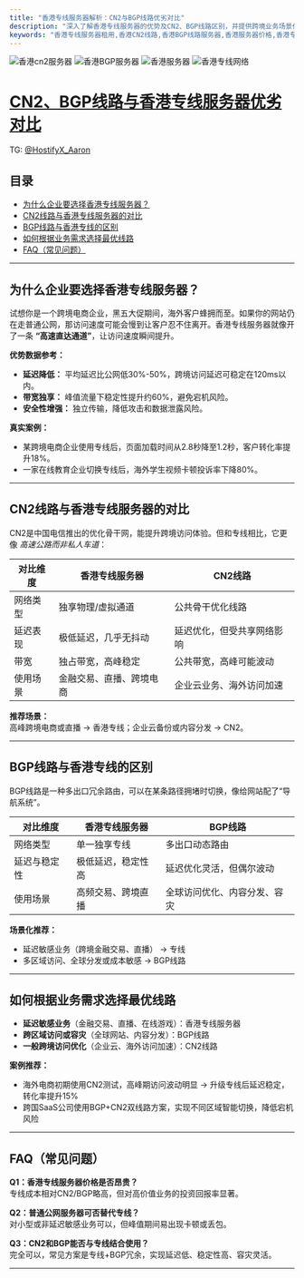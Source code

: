 ```yaml
---
title: "香港专线服务器解析：CN2与BGP线路优劣对比"
description: "深入了解香港专线服务器的优势及CN2、BGP线路区别，并提供跨境业务场景化推荐，帮您选择低延迟、高稳定网络。"
keywords: "香港专线服务器租用,香港CN2线路,香港BGP线路服务器,香港服务器价格,香港专线网络"
---
```

![香港cn2服务器](https://img.shields.io/badge/香港cn2服务器-blue?style=flat-square)
![香港BGP服务器](https://img.shields.io/badge/香港BGP服务器-green?style=flat-square)
![香港服务器](https://img.shields.io/badge/香港服务器-orange?style=flat-square)
![香港专线网络](https://img.shields.io/badge/香港专线网络-blue?style=flat-square)
# [CN2、BGP线路与香港专线服务器优劣对比](https://www.hostifyx.com/zh/hk-iepl/) 
TG: [@HostifyX_Aaron](https://t.me/HostifyX_Aaron)
## 目录
- [为什么企业要选择香港专线服务器？](#为什么企业要选择香港专线服务器)
- [CN2线路与香港专线服务器的对比](#cn2线路与香港专线服务器的对比)
- [BGP线路与香港专线的区别](#bgp线路与香港专线的区别)
- [如何根据业务需求选择最优线路](#如何根据业务需求选择最优线路)
- [FAQ（常见问题）](#faq常见问题)

---
## 为什么企业要选择香港专线服务器？

试想你是一个跨境电商企业，黑五大促期间，海外客户蜂拥而至。如果你的网站仍在走普通公网，那访问速度可能会慢到让客户忍不住离开。香港专线服务器就像开了一条 **“高速直达通道”**，让访问速度瞬间提升。

**优势数据参考：**

- **延迟降低：** 平均延迟比公网低30%-50%，跨境访问延迟可稳定在120ms以内。
- **带宽独享：** 峰值流量下稳定性提升约60%，避免宕机风险。
- **安全性增强：** 独立传输，降低攻击和数据泄露风险。

**真实案例：**

- 某跨境电商企业使用专线后，页面加载时间从2.8秒降至1.2秒，客户转化率提升18%。
- 一家在线教育企业切换专线后，海外学生视频卡顿投诉率下降80%。

---

## CN2线路与香港专线服务器的对比

CN2是中国电信推出的优化骨干网，能提升跨境访问体验。但和专线相比，它更像 *高速公路而非私人车道*：

| 对比维度 | 香港专线服务器 | CN2线路 |
|-----------|----------------|---------|
| 网络类型 | 独享物理/虚拟通道 | 公共骨干优化线路 |
| 延迟表现 | 极低延迟，几乎无抖动 | 延迟优化，但受共享网络影响 |
| 带宽 | 独占带宽，高峰稳定 | 公共带宽，高峰可能波动 |
| 使用场景 | 金融交易、直播、跨境电商 | 企业云业务、海外访问加速 |

**推荐场景：**  
高峰跨境电商或直播 → 香港专线；企业云备份或内容分发 → CN2。

---

## BGP线路与香港专线的区别

BGP线路是一种多出口冗余路由，可以在某条路径拥堵时切换，像给网站配了“导航系统”。

| 对比维度 | 香港专线服务器 | BGP线路 |
|-----------|----------------|---------|
| 网络类型 | 单一独享专线 | 多出口动态路由 |
| 延迟与稳定性 | 极低延迟，稳定性高 | 延迟优化灵活，但偶尔波动 |
| 使用场景 | 高频交易、跨境直播 | 全球访问优化、内容分发、容灾 |

**场景化推荐：**  
- 延迟敏感业务（跨境金融交易、直播） → 专线  
- 多区域访问、全球分发或成本敏感 → BGP线路  

---

## 如何根据业务需求选择最优线路

- **延迟敏感业务**（金融交易、直播、在线游戏）：香港专线服务器  
- **跨区域访问或容灾**（全球网站、内容分发）：BGP线路  
- **一般跨境访问优化**（企业云、海外访问加速）：CN2线路  

**案例推荐：**

- 海外电商初期使用CN2测试，高峰期访问波动明显 → 升级专线后延迟稳定，转化率提升15%  
- 跨国SaaS公司使用BGP+CN2双线路方案，实现不同区域智能切换，降低宕机风险  

---

## FAQ（常见问题）

**Q1：香港专线服务器价格是否昂贵？**  
专线成本相对CN2/BGP略高，但对高价值业务的投资回报率显著。

**Q2：普通公网服务器可否替代专线？**  
对小型或非延迟敏感业务可以，但峰值期间易出现卡顿或丢包。

**Q3：CN2和BGP能否与专线结合使用？**  
完全可以，常见方案是专线+BGP冗余，实现延迟低、稳定性高、容灾灵活。

---


